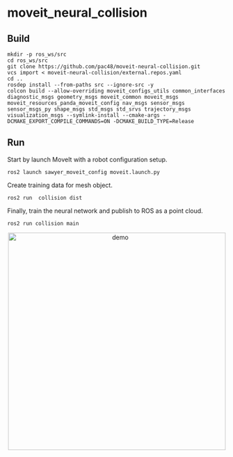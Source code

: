 # moveit_neural_collision
## Build 
```
mkdir -p ros_ws/src
cd ros_ws/src
git clone https://github.com/pac48/moveit-neural-collision.git  
vcs import < moveit-neural-collision/external.repos.yaml
cd ..
rosdep install --from-paths src --ignore-src -y
colcon build --allow-overriding moveit_configs_utils common_interfaces diagnostic_msgs geometry_msgs moveit_common moveit_msgs moveit_resources_panda_moveit_config nav_msgs sensor_msgs sensor_msgs_py shape_msgs std_msgs std_srvs trajectory_msgs visualization_msgs --symlink-install --cmake-args -DCMAKE_EXPORT_COMPILE_COMMANDS=ON -DCMAKE_BUILD_TYPE=Release

```

## Run
Start by launch MoveIt with a robot configuration setup. 

`ros2 launch sawyer_moveit_config moveit.launch.py`

Create training data for mesh object.

`ros2 run  collision dist`

Finally, train the neural network and publish to ROS as a point cloud.

`ros2 run collision main`


<p align="center">
  <img src="demo.gif" width="500" title="demo">
</p>
